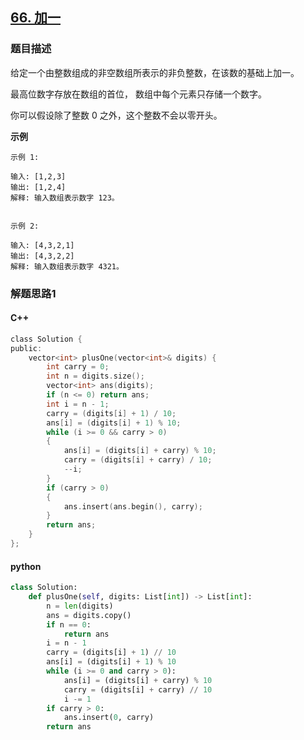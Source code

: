 ## [66. 加一](https://leetcode-cn.com/problems/plus-one/submissions/)

### 题目描述

给定一个由整数组成的非空数组所表示的非负整数，在该数的基础上加一。

最高位数字存放在数组的首位， 数组中每个元素只存储一个数字。

你可以假设除了整数 0 之外，这个整数不会以零开头。

**示例**

```
示例 1:

输入: [1,2,3]
输出: [1,2,4]
解释: 输入数组表示数字 123。


示例 2:

输入: [4,3,2,1]
输出: [4,3,2,2]
解释: 输入数组表示数字 4321。

```

### 解题思路1


#### C++

```c
class Solution {
public:
    vector<int> plusOne(vector<int>& digits) {
        int carry = 0;
        int n = digits.size();
        vector<int> ans(digits);
        if (n <= 0) return ans;
        int i = n - 1;
        carry = (digits[i] + 1) / 10;
        ans[i] = (digits[i] + 1) % 10;
        while (i >= 0 && carry > 0)
        {
            ans[i] = (digits[i] + carry) % 10;
            carry = (digits[i] + carry) / 10;
            --i;
        }
        if (carry > 0)
        {
            ans.insert(ans.begin(), carry);
        }
        return ans;
    }
};
```

#### python

```python
class Solution:
    def plusOne(self, digits: List[int]) -> List[int]:
        n = len(digits)
        ans = digits.copy()
        if n == 0:
            return ans
        i = n - 1
        carry = (digits[i] + 1) // 10
        ans[i] = (digits[i] + 1) % 10
        while (i >= 0 and carry > 0):
            ans[i] = (digits[i] + carry) % 10
            carry = (digits[i] + carry) // 10
            i -= 1
        if carry > 0:
            ans.insert(0, carry)
        return ans
```